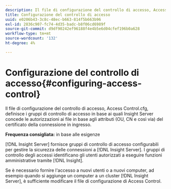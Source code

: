 ```yaml
---
description: Il file di configurazione del controllo di accesso, Access Control.cfg, definisce i gruppi di controllo di accesso in base ai quali Insight Server concede le autorizzazioni ai file in base agli attributi (OU, CN e così via) del certificato della connessione in ingresso.
title: Configurazione del controllo di accesso
uuid: e0206b43-3c8c-48ec-b663-814f5b663b96
exl-id: 2836c907-fc74-4d35-badc-b8f06cd6989f
source-git-commit: d9df90242ef96188f4e4b5e6d04cfef196b0a628
workflow-type: tm+mt
source-wordcount: '132'
ht-degree: 4%

---
```


# Configurazione del controllo di accesso{#configuring-access-control}

Il file di configurazione del controllo di accesso, Access Control.cfg, definisce i gruppi di controllo di accesso in base ai quali Insight Server concede le autorizzazioni ai file in base agli attributi (OU, CN e così via) del certificato della connessione in ingresso.

**Frequenza consigliata:** in base alle esigenze

[!DNL Insight Server] fornisce gruppi di controllo di accesso configurabili per gestire la sicurezza delle connessioni a  [!DNL Insight Server]. I gruppi di controllo degli accessi identificano gli utenti autorizzati a eseguire funzioni amministrative tramite [!DNL Insight].

Se è necessario fornire l&#39;accesso a nuovi utenti o a nuovi computer, ad esempio quando si aggiunge un computer a un cluster [!DNL Insight Server], è sufficiente modificare il file di configurazione di Access Control.
